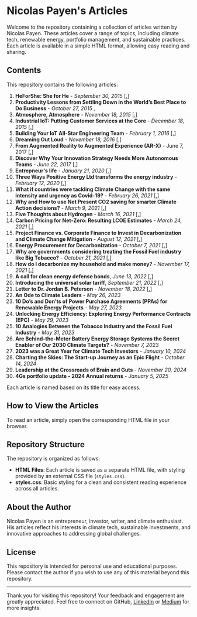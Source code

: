 # Nicolas Payen's Articles

Welcome to the repository containing a collection of articles written by Nicolas Payen. These articles cover a range of topics, including climate tech, renewable energy, portfolio management, and sustainable practices. Each article is available in a simple HTML format, allowing easy reading and sharing.

## Contents

This repository contains the following articles:

1. **HeForShe: She for He** - *September 30, 2015* [[.]](https://nicolaspayen1978.github.io/Articles/01_HeforSheSheforHe/Article01.html)
2. **Productivity Lessons from Settling Down in the World’s Best Place to Do Business** - *October 27, 2015* [.](https://nicolaspayen1978.github.io/Articles/02_AtmosphereAtmosphere/Article02.html)
3. **Atmosphere, Atmosphere** - *November 18, 2015* [[.]](https://nicolaspayen1978.github.io/Articles/03_ProductivityLessonsSingapore/Article03.html)
4. **Industrial IoT: Putting Customer Services at the Core** - *December 18, 2015* [[.]](https://nicolaspayen1978.github.io/Articles/04_IndustrialIoT/Article04.html)
5. **Building Your IoT All-Star Engineering Team** - *February 1, 2016* [[.]](https://nicolaspayen1978.github.io/Articles/05_BuildingIoTteam/Article05.html)
6. **Dreaming Out Loud** - *November 18, 2016* [[.]](https://nicolaspayen1978.github.io/Articles/06_DreamingOutLoud/Article06.html)
7. **From Augmented Reality to Augmented Experience (AR-X)** - June 7, 2017 [[.]](https://nicolaspayen1978.github.io/Articles/07_AR-X/Article07.html)
8. **Discover Why Your Innovation Strategy Needs More Autonomous Teams** - *June 22, 2017* [[.]](https://nicolaspayen1978.github.io/Articles/08_InnovationStrategy/Article08.html)
9. **Entrepneur's life** - *January 21, 2020* [[.]](https://nicolaspayen1978.github.io/Articles/09_EntrepreneursLife/Article09.html)
10. **Three Ways Positive Energy Ltd transforms the energy industry** - *February 12, 2020* [[.]](https://nicolaspayen1978.github.io/Articles/10_ThreeWaysPELtransformsEnergyIndustry/Article10.html)
11. **What if countries were tackling Climate Change with the same intensity and urgency as Covid-19?** - *February 26, 2021* [[.]](https://nicolaspayen1978.github.io/Articles/11_TaklingClimateChangeLikeCovid/Article11.html)
12. **Why and How to use Net Present CO2 saving for smarter Climate Action decisions?** - *March 9, 2021* [[.]](https://nicolaspayen1978.github.io/Articles/12_NetPresentCarbonSavings/Article12.html)
13. **Five Thoughts about Hydrogen** - *March 16, 2021* [[.]](https://nicolaspayen1978.github.io/Articles/13_FiveThoughtsaboutHydrogen/Article13.html)
14. **Carbon Pricing for Net-Zero: Resulting LCOE Estimates** - *March 24, 2021* [[.]](https://nicolaspayen1978.github.io/Articles/14_CarbonPricingforNetZero/Article14.html)
15. **Project Finance vs. Corporate Finance to Invest in Decarbonization and Climate Change Mitigation** - *August 12, 2021* [[.]](https://nicolaspayen1978.github.io/Articles/15_ProjectFinance_vsCorporateFinance/Article15.html)
16. **Energy Procurement for Decarbonization** - *October 7, 2021* [[.]](https://nicolaspayen1978.github.io/Articles/16_EnergyProcurement_forDecarbonization/Article16.html)
17. **Why are governments considering treating the Fossil Fuel industry like Big Tobacco?** - *October 21, 2021* [[.]](https://nicolaspayen1978.github.io/Articles/17_FossilFuelTobacco/Article17.html)
18. **How do I decarbonize my household and make money?** - *November 17, 2021* [[.]](https://nicolaspayen1978.github.io/Articles/18_HomeDecarbonization/Article18.html)
19. **A call for clean energy defense bonds**, *June 13, 2022* [[.]](https://nicolaspayen1978.github.io/Articles/19_ACallForCleanEnergyDefenseBonds/Article19.html)
20. **Introducing the universal solar tariff**, *September 21, 2022* [[.]](https://nicolaspayen1978.github.io/Articles/20_UniversalSolarTariff/Article20.html)
21. **Letter to Dr. Jordan B. Peterson** - *November 18, 2022* [[.]](https://nicolaspayen1978.github.io/Articles/21_LetterToJordanPeterson/Article21.html)
22. **An Ode to Climate Leaders** - *May 26, 2023*
23. **10 Do’s and Don’ts of Power Purchase Agreements (PPAs) for Renewable Energy Projects** - *May 27, 2023*
24. **Unlocking Energy Efficiency: Exploring Energy Performance Contracts (EPC)** - *May 29, 2023*
25. **10 Analogies Between the Tobacco Industry and the Fossil Fuel Industry** - *May 31, 2023*
26. **Are Behind-the-Meter Battery Energy Storage Systems the Secret Enabler of Our 2030 Climate Targets?** - *November 7, 2023*
27. **2023 was a Great Year for Climate Tech Investors** - *January 10, 2024*
28. **Charting the Skies: The Start-up Journey as an Epic Flight** - *October 14, 2024*
29. **Leadership at the Crossroads of Brain and Guts** - *November 20, 2024*
30. **4Gs portfolio update - 2024 Annual returns** - *January 5, 2025*

Each article is named based on its title for easy access.

## How to View the Articles

To read an article, simply open the corresponding HTML file in your browser.

## Repository Structure

The repository is organized as follows:

- **HTML Files**: Each article is saved as a separate HTML file, with styling provided by an external CSS file (`styles.css`).
- **styles.css**: Basic styling for a clean and consistent reading experience across all articles.

## About the Author

Nicolas Payen is an entrepreneur, investor, writer, and climate enthusiast. His articles reflect his interests in climate tech, sustainable investments, and innovative approaches to addressing global challenges.

## License

This repository is intended for personal use and educational purposes. Please contact the author if you wish to use any of this material beyond this repository.

---

Thank you for visiting this repository! 
Your feedback and engagement are greatly appreciated. 
Feel free to connect on GitHub, [LinkedIn](https://www.linkedin.com/in/nicolaspayen) or [Medium](https://medium.com/@nicolas-payen) for more insights.
